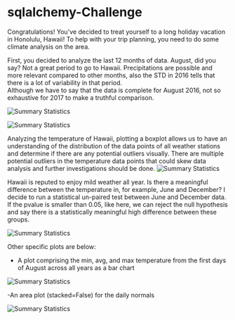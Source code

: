 # sqlalchemy-Challenge

Congratulations! 
You've decided to treat yourself to a long holiday vacation in Honolulu, Hawaii! To help with your trip planning, you need to do some climate analysis on the area.

First, you decided to analyze the last 12 months of data. August, did you say? Not a great period to go to Hawaii. Precipitations are possible and more relevant compared to other months, also the STD in 2016 tells that there is a lot of variability in that period.  
Although we have to say that the data is complete for August 2016, not so exhaustive for 2017 to make a truthful comparison.

![Summary Statistics](https://github.com/AliceSartori/sqlalchemy/blob/main/Precipitations%20over%2012-month%20period.png)

![Summary Statistics](https://github.com/AliceSartori/sqlalchemy/blob/main/Precipitations%20over%2012%20months%20period_Summary%20Statistics.png)

Analyzing the temperature of Hawaii, plotting a boxplot allows us to have an understanding of the distribution of the data points of all weather stations and determine if there are any potential outliers visually.
There are multiple potential outliers in the temperature data points that could skew data analysis and further investigations should be done.
![Summary Statistics](https://github.com/AliceSartori/sqlalchemy/blob/main/Temperatures%20over%20a%2012-month%20period.png)


Hawaii is reputed to enjoy mild weather all year. Is there a meaningful difference between the temperature in, for example, June and December?
I decide to run a statistical un-paired test between June and December data. If the pvalue is smaller than 0.05, like here, we can reject the null hypothesis and say there is a statistically meaningful high difference between these groups. 


![Summary Statistics](https://github.com/AliceSartori/sqlalchemy/blob/main/Temperature%20over%2012-month%20period%2C%20station%20USC00519281.png)


Other specific plots are below:

- A plot comprising the min, avg, and max temperature from the first days of August across all years as a bar chart

![Summary Statistics](https://github.com/AliceSartori/sqlalchemy/blob/main/Trip%20Average%20Temp.png)

-An area plot (stacked=False) for the daily normals

![Summary Statistics](https://github.com/AliceSartori/sqlalchemy/blob/main/Predicted%20Temperatures%20for%20Historical%20Temperature%20-%20Hawaii.png)

